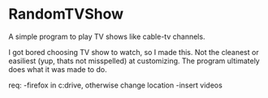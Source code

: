 # RandomTVShow
A simple program to play TV shows like cable-tv channels.


I got bored choosing TV show to watch, so I made this. Not the cleanest or easiliest (yup, thats not misspelled) at customizing. The program ultimately does what it was made to do.



req:
-firefox in c:drive, otherwise change location
-insert videos
